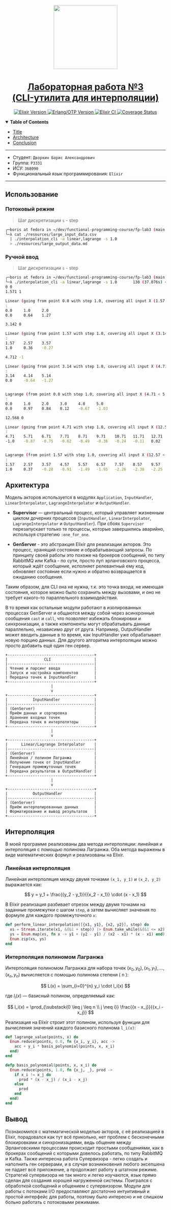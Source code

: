 <p align="center">
  <a href="https://github.com/Imtjl/fp-interpolation-cli">
    <picture>
      <img src="resources/logo.png" height="200">
    </picture>
<h1 align="center">
  Лабораторная работа №3<br>
  (CLI-утилита для интерполяции)
</h1>

  </a>
</p>

<p align="center">  
 <a aria-label="Elixir Version" href="https://elixir-lang.org/">
  <img alt="Elixir Version" src="https://img.shields.io/badge/Elixir-1.15.7-purple?style=for-the-badge&labelColor=000000&logo=elixir&logoColor=white">
</a>
<a aria-label="Erlang/OTP Version" href="https://www.erlang.org/">
  <img alt="Erlang/OTP Version" src="https://img.shields.io/badge/Erlang%2FOTP-26.0-red?style=for-the-badge&labelColor=000000&logo=rocket&logoColor=white">
</a>
<a aria-label="Elixir CI" href="https://github.com/Imtjl/fp-interpolation-cli/actions">
  <img alt="Elixir CI" src="https://img.shields.io/github/actions/workflow/status/Imtjl/fp-interpolation-cli/ci.yml?branch=main&style=for-the-badge&logo=github-actions&labelColor=000000&color=teal">
</a>
  <a aria-label="Coverage Status" href="https://coveralls.io/github/Imtjl/fp-interpolation-cli?branch=main">
    <img alt="Coverage Status" src="https://img.shields.io/coveralls/github/Imtjl/fp-interpolation-cli/main?style=for-the-badge&labelColor=000000&logo=coveralls&color=green">
  </a>
</p>
  
<details open>
   <summary><b>Table of Contents</b></summary>

- [Title](#title)
- [Architecture](#arch)
- [Conclusion](#end)

</details>

---

<a id="title"></a>

- Студент: `Дворкин Борис Александрович`
- Группа: `P3331`
- ИСУ: `368090`
- Функциональный язык программирования: `Elixir`

---

<a id="usage"></a>

## Использование

### Потоковый режим

> Шаг дискретизации `s` - step

```bash
╭─boris at fedora in ⌁/dev/functional-programming-course/fp-lab3 (main ✚5…2)
╰─λ cat ./resources/large_input_data.csv
  | ./interpolation_cli -a linear,lagrange -s 1.0
  > ./resources/large_output_data.md
```

### Ручной ввод

> Шаг дискретизации `s` - step

```bash
╭─boris at fedora in ⌁/dev/functional-programming-course/fp-lab3 (main ✚4…2)
╰─λ ./interpolation_cli -a linear,lagrange -s 1.0       130 (37.076s) < 14:21:11
0 0
1.571 1

Linear (going from point 0.0 with step 1.0, covering all input X (1.57 < 2.0))
:
0.0     1.0     2.0
0.0     0.64    1.27

3.142 0

Linear (going from point 1.57 with step 1.0, covering all input X (3.14 < 3.57))
:
1.57    2.57    3.57
1.0     0.36    -0.27

4.712 -1

Linear (going from point 3.14 with step 1.0, covering all input X (4.71 < 5.14))
:
3.14    4.14    5.14
0.0     -0.64   -1.27


Lagrange (from point 0.0 with step 1.0, covering all input X (4.71 < 5.0))
:
0.0     1.0     2.0     3.0     4.0     5.0
0.0     0.97    0.84    0.12    -0.67   -1.03

12.568 0

Linear (going from point 4.71 with step 1.0, covering all input X (12.57 < 12.71))
:
4.71    5.71    6.71    7.71    8.71    9.71    10.71   11.71   12.71
-1.0    -0.87   -0.75   -0.62   -0.49   -0.36   -0.24   -0.11   0.02


Lagrange (from point 1.57 with step 1.0, covering all input X (12.57 < 12.57))
:
1.57    2.57    3.57    4.57    5.57    6.57    7.57    8.57    9.57    10.57  11.57    12.57
1.0     0.37    -0.28   -0.91   -1.49   -1.95   -2.26   -2.38   -2.25   -1.84  -1.11    0.0
```

<a id="arch"></a>

## Архитектура

Модель акторов используется в модулях `Application`, `InputHandler`,
`LinearInterpolator`, `LagrangeInterpolator` и `OutputHandler`.

- **Supervisor** — центральный процесс, который управляет жизненным циклом
  дочерних процессов (`InputHandler`, `LinearInterpolator`,
  `LagrangeInterpolator` и `OutputHandler`). При сбоях `Supervisor`
  перезапускает только те процессы, которые завершились аварийно, используя
  стратегию `:one_for_one`.

- **GenServer** - это абстракция Elixir для реализации акторов. Это процесс,
  хранящий состояние и обрабатывающий запросы. По принципу своей работы это
  похоже на брокеров сообщений, по типу RabbitMQ или Kafka - по сути, просто луп
  эрланговского процесса, который ждёт сообщение, исполняет релевантный ему код,
  обновляет состояние если нужно и обратно возвращается в ожиданию сообщения.

Таким образом, для CLI она не нужна, т.к. это точка входа, не имеющая состояния,
которое можно было сохранить между вызовами, и оно не требует какого-то
параллельного взаимодействия.

В то время как остальные модули работают в изолированных процессах GenServer и
общаются между собой через асинхронные сообщения `cast` и `call`, что позволяет
избежать блокировки и синхронизации, а также компоненты могут обрабатывать
данные параллельно, независимо друг от друга. Например, OutputHandler может
вводить данные в то время, как InputHandler уже обрабатывает новую порцию
данных. Для другого алгоритма интерполяции можно просто добавить ещё один ген
сервер.

```
+--------------------------------------+
|                CLI                   |
|--------------------------------------|
| Чтение и парсинг ввода               |
| Запуск и настройка компонентов       |
| Передача точек в InputHandler        |
+--------------------------------------+
                    |
                    v
+--------------------------------------+
|           InputHandler               |
|--------------------------------------|
| (GenServer)                          |
| Приём данных и сортировка            |
| Хранение входных точек               |
| Передача точек в интерполяторы       |
+--------------------------------------+
                    |
                    v
+--------------------------------------+
|      Linear/Lagrange Interpolator    |
|--------------------------------------|
| (GenServer)                          |
| Линейная / полином Лагранжа          |
| Получение точек от InputHandler      |
| Генерация промежуточных точек        |
| Передача результатов в OutputHandler |
+--------------------------------------+
                    |
                    v
+--------------------------------------+
|           OutputHandler              |
|--------------------------------------|
| (GenServer)                          |
| Приём интерполированных данных       |
| Форматирование и вывод результатов   |
+--------------------------------------+
```

## Интерполяция

В моей программе реализованы два метода интерполяции: линейная и интерполяция с
помощью полинома Лагранжа. Оба метода выражены в виде математических формул и
реализованы на Elixir.

### Линейная интерполяция

Линейная интерполяция между двумя точками `(x_1, y_1)` и `(x_2, y_2)` выражается
как:

$$
y = y_1 + \frac{{y_2 - y_1}}{{x_2 - x_1}} \cdot (x - x_1)
$$

В Elixir реализация разбивает отрезок между двумя точками на заданные промежутки
с шагом `step`, а затем вычисляет значения по формуле для каждого промежуточного
`x`:

```elixir
def perform_linear_interpolation([{x1, y1}, {x2, y2}], step) do
  xs = Stream.iterate(x1, &(&1 + step)) |> Enum.take_while(&(&1 <= x2))
  ys = Enum.map(xs, fn x -> y1 + (y2 - y1) / (x2 - x1) * (x - x1) end)
  Enum.zip(xs, ys)
end
```

### Интерполяция полиномом Лагранжа

Интерполяция полиномом Лагранжа для набора точек
$(x_0, y_0), (x_1, y_1), \dots, (x_n, y_n)$ вычисляется с помощью полинома
степени \( n \):

$$
L(x) = \sum_{i=0}^{n} y_i \cdot l_i(x)
$$

где $l_i(x)$ — базисный полином, определяемый как:

$$
l_i(x) = \prod_{\substack{0 \leq j \leq n \\ j \neq i}} \frac{{x - x_j}}{{x_i - x_j}}
$$

Реализация на Elixir строит этот полином, используя функции для вычисления
значений каждого базисного полинома `l_i(x)`:

```elixir
def lagrange_value(points, x) do
  Enum.reduce(points, 0.0, fn {x_i, y_i}, acc ->
    acc + y_i * basis_polynomial(points, x, x_i)
  end)
end

defp basis_polynomial(points, x, x_i) do
  Enum.reduce(points, 1.0, fn {x_j, _}, prod ->
    if x_i != x_j do
      prod * (x - x_j) / (x_i - x_j)
    else
      prod
    end
  end)
end
```

<a id="end"></a>

## Вывод

Познакомился с математической моделью акторов, с её реализацией в Elixir,
порадовался как тут всё прикольно, нет проблем с бесконечными блокировками и
синхронизациями, ведь общение между Эрланговскими процессами происходит простыми
сообщениями, как в брокерах сообщений с которыми довелось работать, по типу
RabbitMQ и Kafka. Также интересна работа Супервизора - легко создать и наполнить
ген серверами, и в случае возникновения любого эксепшена не падает всё
приложение, а продолжает работу в штатном режиме. Стратегий супервизора не так
много и легко изучаются, язык прямо сделан для создания хорошей нагруженной
системы. Поигрался с обработкой сообщений и общением с супервизором. Модули для
работы с потоками I/O предоставляют достаточно интуитивный и простой интерфейс
для работы, поэтому было интересно и не слишком больно работать с потоковыми
режимами.
